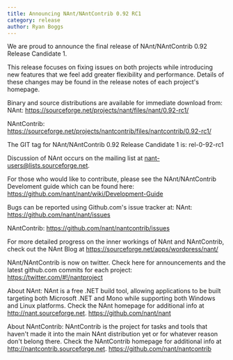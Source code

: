```yaml
---
title: Announcing NAnt/NAntContrib 0.92 RC1
category: release
author: Ryan Boggs
---
```


We are proud to announce the final release of NAnt/NAntContrib 0.92 Release Candidate 1.

This release focuses on fixing issues on both projects while introducing new features that we feel add greater flexibility and performance. Details of these changes may be found in the release notes of each project's homepage.

Binary and source distributions are available for immediate download from:
NAnt:
https://sourceforge.net/projects/nant/files/nant/0.92-rc1/

NAntContrib:
https://sourceforge.net/projects/nantcontrib/files/nantcontrib/0.92-rc1/

The GIT tag for NAnt/NAntContrib 0.92 Release Candidate 1 is:
rel-0-92-rc1

Discussion of NAnt occurs on the mailing list at nant-users@lists.sourceforge.net.

For those who would like to contribute, please see the NAnt/NAntContrib Develoment guide which can be found here:
https://github.com/nant/nant/wiki/Development-Guide

Bugs can be reported using Github.com's issue tracker at:
NAnt:
https://github.com/nant/nant/issues

NAntContrib:
https://github.com/nant/nantcontrib/issues

For more detailed progress on the inner workings of NAnt and NAntContrib, check out the NAnt Blog at https://sourceforge.net/apps/wordpress/nant/

NAnt/NAntContrib is now on twitter. Check here for announcements and the latest github.com commits for each project:
https://twitter.com/#!/nantproject

About NAnt:
NAnt is a free .NET build tool, allowing applications to be built targeting both Microsoft .NET and Mono while supporting both Windows and Linux platforms.
Check the NAnt homepage for additional info at http://nant.sourceforge.net.
https://github.com/nant/nant

About NAntContrib:
NAntContrib is the project for tasks and tools that haven't made it into the main NAnt distribution yet or for whatever reason don't belong there.
Check the NAntContrib homepage for additional info at http://nantcontrib.sourceforge.net.
https://github.com/nant/nantcontrib
